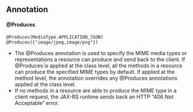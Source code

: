 ## Annotation
#### @Produces
```
@Produces(MediaType.APPLICATION_JSON)
@Produces({"image/jpeg,image/png"})
```
- The  @Produces  annotation is used to specify the MIME media types or representations a resource can produce and send back to the client. If  @Produces  is applied at the class level, all the methods in a resource can produce the specified MIME types by default. If applied at the method level, the annotation overrides any  @Produces  annotations applied at the class level.
- If no methods in a resource are able to produce the MIME type in a client request, the JAX-RS runtime sends back an HTTP “406 Not Acceptable” error.
<!--stackedit_data:
eyJoaXN0b3J5IjpbMTQzMzQ3NTU1XX0=
-->